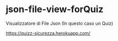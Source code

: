 # json-file-view-forQuiz
 Visualizzatore di File Json (In questo caso un Quiz)
 
 https://quizz-sicurezza.herokuapp.com/

